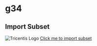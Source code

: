 # g34

## Import Subset

![Tricentis Logo](https://tricentis-com-tricentis.netdna-ssl.com/wp-content/uploads/2016/09/Tricentis-Logo-75px.png) [Click me to import subset](tsu://schauma)

